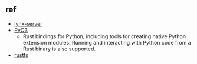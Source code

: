 

## ref
+ [lynx-server](https://github.com/suxin2017/lynx-server)
+ [PyO3](https://github.com/PyO3/pyo3)
    + Rust bindings for Python, including tools for creating native Python extension modules. Running and interacting with Python code from a Rust binary is also supported.
+ [rustfs](https://github.com/rustfs/rustfs)
